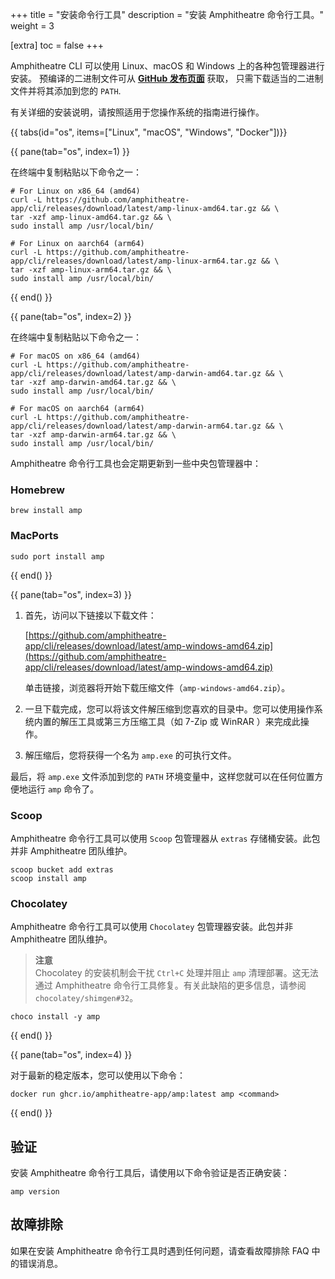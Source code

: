 +++
title = "安装命令行工具"
description = "安装 Amphitheatre 命令行工具。"
weight = 3

[extra]
toc = false
+++

Amphitheatre CLI 可以使用 Linux、macOS 和 Windows 上的各种包管理器进行安装。
预编译的二进制文件可从 [**GitHub 发布页面**](https://github.com/amphitheatre-app/cli/releases) 获取，
只需下载适当的二进制文件并将其添加到您的 `PATH`.

有关详细的安装说明，请按照适用于您操作系统的指南进行操作。

{{ tabs(id="os", items=["Linux", "macOS", "Windows", "Docker"])}}

{{ pane(tab="os", index=1) }}

在终端中复制粘贴以下命令之一：

```
# For Linux on x86_64 (amd64)
curl -L https://github.com/amphitheatre-app/cli/releases/download/latest/amp-linux-amd64.tar.gz && \
tar -xzf amp-linux-amd64.tar.gz && \
sudo install amp /usr/local/bin/
```

```
# For Linux on aarch64 (arm64)
curl -L https://github.com/amphitheatre-app/cli/releases/download/latest/amp-linux-arm64.tar.gz && \
tar -xzf amp-linux-arm64.tar.gz && \
sudo install amp /usr/local/bin/
```

{{ end() }}

{{ pane(tab="os", index=2) }}

在终端中复制粘贴以下命令之一：

```
# For macOS on x86_64 (amd64)
curl -L https://github.com/amphitheatre-app/cli/releases/download/latest/amp-darwin-amd64.tar.gz && \
tar -xzf amp-darwin-amd64.tar.gz && \
sudo install amp /usr/local/bin/
```

```
# For macOS on aarch64 (arm64)
curl -L https://github.com/amphitheatre-app/cli/releases/download/latest/amp-darwin-arm64.tar.gz && \
tar -xzf amp-darwin-arm64.tar.gz && \
sudo install amp /usr/local/bin/
```

Amphitheatre 命令行工具也会定期更新到一些中央包管理器中：

### Homebrew

```
brew install amp
```

### MacPorts

```
sudo port install amp
```

{{ end() }}

{{ pane(tab="os", index=3) }}

1. 首先，访问以下链接以下载文件：

    [https://github.com/amphitheatre-app/cli/releases/download/latest/amp-windows-amd64.zip](https://github.com/amphitheatre-app/cli/releases/download/latest/amp-windows-amd64.zip)

    单击链接，浏览器将开始下载压缩文件（`amp-windows-amd64.zip`）。

2. 一旦下载完成，您可以将该文件解压缩到您喜欢的目录中。您可以使用操作系统内置的解压工具或第三方压缩工具（如 7-Zip 或 WinRAR ）来完成此操作。

3. 解压缩后，您将获得一个名为 `amp.exe` 的可执行文件。

最后，将 `amp.exe` 文件添加到您的 `PATH` 环境变量中，这样您就可以在任何位置方便地运行 `amp` 命令了。

### Scoop

Amphitheatre 命令行工具可以使用 `Scoop` 包管理器从 `extras` 存储桶安装。此包并非 Amphitheatre 团队维护。

```
scoop bucket add extras
scoop install amp
```

### Chocolatey

Amphitheatre 命令行工具可以使用 `Chocolatey` 包管理器安装。此包并非 Amphitheatre 团队维护。

> **注意**\
Chocolatey 的安装机制会干扰 `Ctrl+C` 处理并阻止 `amp` 清理部署。这无法通过 Amphitheatre 命令行工具修复。有关此缺陷的更多信息，请参阅 `chocolatey/shimgen#32`。

```
choco install -y amp
```

{{ end() }}

{{ pane(tab="os", index=4) }}

对于最新的稳定版本，您可以使用以下命令：

```
docker run ghcr.io/amphitheatre-app/amp:latest amp <command>
```

{{ end() }}

## 验证

安装 Amphitheatre 命令行工具后，请使用以下命令验证是否正确安装：

```
amp version
```

## 故障排除

如果在安装 Amphitheatre 命令行工具时遇到任何问题，请查看故障排除 FAQ 中的错误消息。
